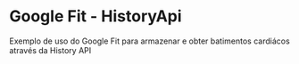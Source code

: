 # Google Fit - HistoryApi
Exemplo de uso do Google Fit para armazenar e obter batimentos cardiácos através da History API
